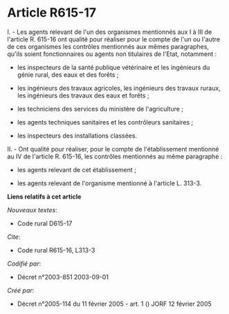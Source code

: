 # Article R615-17

I. - Les agents relevant de l'un des organismes mentionnés aux I à III de l'article R. 615-16 ont qualité pour réaliser pour
le compte de l'un ou l'autre de ces organismes les contrôles mentionnés aux mêmes paragraphes, qu'ils soient fonctionnaires
ou agents non titulaires de l'Etat, notamment :

- les inspecteurs de la santé publique vétérinaire et les ingénieurs du génie rural, des eaux et des forêts ;

- les ingénieurs des travaux agricoles, les ingénieurs des travaux ruraux, les ingénieurs des travaux des eaux et forêts ;

- les techniciens des services du ministère de l'agriculture ;

- les agents techniques sanitaires et les contrôleurs sanitaires ;

- les inspecteurs des installations classées.

II. - Ont qualité pour réaliser, pour le compte de l'établissement mentionné au IV de l'article R. 615-16, les contrôles
mentionnés au même paragraphe :

- les agents relevant de cet établissement ;

- les agents relevant de l'organisme mentionné à l'article L. 313-3.

**Liens relatifs à cet article**

_Nouveaux textes_:

  - Code rural D615-17

_Cite_:

  - Code rural R615-16, L313-3

_Codifié par_:

  - Décret n°2003-851 2003-09-01

_Créé par_:

  - Décret n°2005-114 du 11 février 2005 - art. 1 () JORF 12 février 2005
